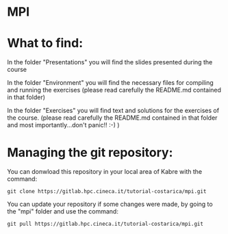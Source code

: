 # MPI

# What to find:
In the folder "Presentations" you will find the slides presented during the course

In the folder "Environment" you will find the necessary files for compiling and running the exercises (please read carefully the README.md contained in that folder)

In the folder "Exercises" you will find text and solutions for the exercises of the course. (please read carefully the README.md contained in that folder and most importantly...don't panic!! :-) )

# Managing the git repository:
You can donwload this repository in your local area of Kabre with the command:
```
git clone https://gitlab.hpc.cineca.it/tutorial-costarica/mpi.git
```

You can update your repository if some changes were made, by going to the "mpi" folder and use the command:
```
git pull https://gitlab.hpc.cineca.it/tutorial-costarica/mpi.git
```
